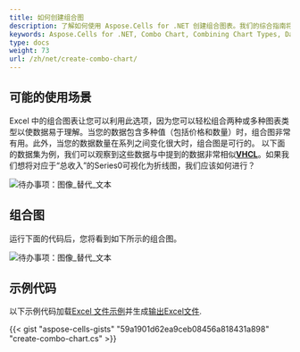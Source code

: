 ```yaml
---
title: 如何创建组合图
description: 了解如何使用 Aspose.Cells for .NET 创建组合图表。我们的综合指南将演示如何将不同的图表类型组合成一个组合图表，以实现更有效的数据呈现。
keywords: Aspose.Cells for .NET, Combo Chart, Combining Chart Types, Data Presentation, Effective Visualization.
type: docs
weight: 73
url: /zh/net/create-combo-chart/
---
```

##  **可能的使用场景**
Excel 中的组合图表让您可以利用此选项，因为您可以轻松组合两种或多种图表类型以使数据易于理解。当您的数据包含多种值（包括价格和数量）时，组合图非常有用。此外，当您的数据数量在系列之间变化很大时，组合图是可行的。
以下面的数据集为例，我们可以观察到这些数据与中提到的数据非常相似[**VHCL**](https://docs.aspose.com/cells/net/create-volume-high-low-close-stock-chart/)。如果我们想将对应于“总收入”的Series0可视化为折线图，我们应该如何进行？

![待办事项：图像_替代_文本](sample.png)
##  **组合图**
运行下面的代码后，您将看到如下所示的组合图。

![待办事项：图像_替代_文本](result.png)
##  **示例代码**
以下示例代码加载[Excel 文件示例](combo.xlsx)并生成[输出Excel文件](out.xlsx).

{{< gist "aspose-cells-gists" "59a1901d62ea9ceb08456a818431a898" "create-combo-chart.cs" >}}
